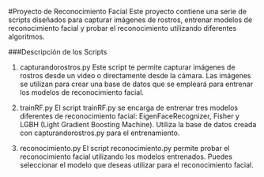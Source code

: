 #Proyecto de Reconocimiento Facial
Este proyecto contiene una serie de scripts diseñados para capturar imágenes de rostros, entrenar modelos de reconocimiento facial y probar el reconocimiento utilizando diferentes algoritmos.

###Descripción de los Scripts
1. capturandorostros.py
Este script te permite capturar imágenes de rostros desde un video o directamente desde la cámara. Las imágenes se utilizan para crear una base de datos que se empleará para entrenar los modelos de reconocimiento facial.

2. trainRF.py
El script trainRF.py se encarga de entrenar tres modelos diferentes de reconocimiento facial: EigenFaceRecognizer, Fisher y LGBH (Light Gradient Boosting Machine). Utiliza la base de datos creada con capturandorostros.py para el entrenamiento.

3. reconocimiento.py
El script reconocimiento.py permite probar el reconocimiento facial utilizando los modelos entrenados. Puedes seleccionar el modelo que deseas utilizar para el reconocimiento facial.
